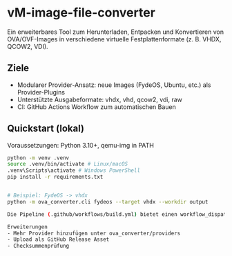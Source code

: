 # vM-image-file-converter


Ein erweiterbares Tool zum Herunterladen, Entpacken und Konvertieren von OVA/OVF-Images in verschiedene virtuelle Festplattenformate (z. B. VHDX, QCOW2, VDI).


## Ziele
- Modularer Provider-Ansatz: neue Images (FydeOS, Ubuntu, etc.) als Provider-Plugins
- Unterstützte Ausgabeformate: vhdx, vhd, qcow2, vdi, raw
- CI: GitHub Actions Workflow zum automatischen Bauen


## Quickstart (lokal)
Voraussetzungen: Python 3.10+, qemu-img in PATH


```bash
python -m venv .venv
source .venv/bin/activate # Linux/macOS
.venv\Scripts\activate # Windows PowerShell
pip install -r requirements.txt


# Beispiel: FydeOS -> vhdx
python -m ova_converter.cli fydeos --target vhdx --workdir output

Die Pipeline (.github/workflows/build.yml) bietet einen workflow_dispatch-Trigger mit Eingaben provider und target.

Erweiterungen
- Mehr Provider hinzufügen unter ova_converter/providers
- Upload als GitHub Release Asset
- Checksummenprüfung